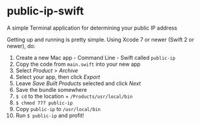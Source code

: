 # public-ip-swift
A simple Terminal application for determining your public IP address

Getting up and running is pretty simple. Using Xcode 7 or newer (Swift 2 or newer), do:

1. Create a new Mac app - Command Line - Swift called `public-ip`
2. Copy the code from `main.swift` into your new app
3. Select *Product* > *Archive* 
4. Select your app, then click *Export*
5. Leave *Save Built Products* selected and click *Next*
6. Save the bundle somewhere
7. `$ cd` to the location + `/Products/usr/local/bin`
8. `$ chmod 777 public-ip`
9. Copy `public-ip` to `/usr/local/bin`
10. Run `$ public-ip` and profit!
